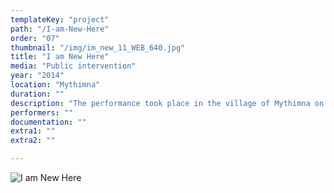```yaml
---
templateKey: "project"
path: "/I-am-Νew-Ηere"
order: "07"
thumbnail: "/img/im_new_11_WEB_640.jpg"
title: "I am Νew Ηere"
media: "Public intervention"
year: "2014"
location: "Mythimna"
duration: ""
description: "The performance took place in the village of Mythimna on Lesvos, in the context of a collective workshop in public space, titled Apergias Ergon (The Labor of Work-Stop). I used the existing network of sound speakers which I found installed in the village as well as the network of the residents’ trust towards the administrative authorities. Through speakers installed in the streets, the members of the community were receiving directly information, announcements and instructions by the mayor. I met the mayor personally and asked him to read out my phrases via live transmission, in regular intervals, for the duration of a week. I left the exact timing of the announcements at his disposal. For the next ten days I remained on the island and was subject to the mayor’s unexpected interventions, as were the rest of the residents. One of those was the following: “ATTENTION! Emptiness between us!”"
performers: ""
documentation: ""
extra1: ""
extra2: ""

---
```

![I am Νew Ηere](/img/im_new_11_WEB_2880r.jpg)



